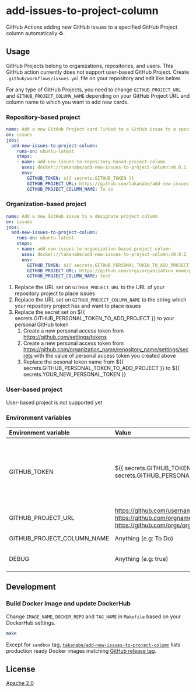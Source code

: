# add-issues-to-project-column

GitHub Actions adding new GitHub Issues to a specified GitHub Project column automatically :recycle:.

## Usage

GitHub Projects belong to organizations, repositories, and users. This GitHub action currently does not support user-based GitHub Project. Create `.github/workflows/issues.yml` file on your repository and edit like below.

For any type of GitHub Projects, you need to change `GITHUB_PROJECT_URL` and `GITHUB_PROJECT_COLUMN_NAME` depending on your GitHub Project URL and column name to which you want to add new cards.

### Repository-based project

```yml
name: Add a new GitHub Project card linked to a GitHub issue to a specified project column
on: issues
jobs:
  add-new-issues-to-project-column:
    runs-on: ubuntu-latest
    steps:
    - name: add-new-issues-to-repository-based-project-column
      uses: docker://takanabe/add-new-issues-to-project-column:v0.0.1
      env:
        GITHUB_TOKEN: ${{ secrets.GITHUB_TOKEN }}
        GITHUB_PROJECT_URL: https://github.com/takanabe/add-new-issues-to-project-column/projects/1
        GITHUB_PROJECT_COLUMN_NAME: To do
```

### Organization-based project

```yml
name: Add a new GitHub issue to a designate project column
on: issues
jobs:
  add-new-issues-to-project-column:
    runs-on: ubuntu-latest
    steps:
    - name: add-new-issues-to-organization-based-project-column
      uses: docker://takanabe/add-new-issues-to-project-column:v0.0.1
      env:
        GITHUB_TOKEN: ${{ secrets.GITHUB_PERSONAL_TOKEN_TO_ADD_PROJECT }}
        GITHUB_PROJECT_URL: https://github.com/orgs/organization_name/projects/1
        GITHUB_PROJECT_COLUMN_NAME: test
```

1. Replace the URL set on `GITHUB_PROJECT_URL` to the URL of your repository project to place issues
1. Replace the URL set on `GITHUB_PROJECT_COLUMN_NAME` to the string which your repository project has and want to place issues
1. Replace the secret set on ${{ secrets.GITHUB_PERSONAL_TOKEN_TO_ADD_PROJECT }} to your personal GitHub token
   1. Create a new personal access token from https://github.com/settings/tokens
   1. Create a new personal access token from https://github.com/organization_name/repository_name/settings/secrets with the value of personal access token you created above
   1. Replace the pesonal token name from ${{ secrets.GITHUB_PERSONAL_TOKEN_TO_ADD_PROJECT }} to ${{ secrets.YOUR_NEW_PERSONAL_TOKEN }}

### User-based project

User-based project is not supported yet

### Environment variables

| Environment variable       | Value                                                                                                                                       | Description                                                                                                                                                                                                                                                                                                                                                                                                                                |
| :------------------------- | :------------------------------------------------------------------------------------------------------------------------------------------ | :----------------------------------------------------------------------------------------------------------------------------------------------------------------------------------------------------------------------------------------------------------------------------------------------------------------------------------------------------------------------------------------------------------------------------------------- |
| GITHUB_TOKEN               | ${{ secrets.GITHUB_TOKEN }}, ${{ secrets.GITHUB_PERSONAL_ACCESS_TOKEN }}                                                                    | An Access token to access your issues and projects. if you use repository-based projects, ${{ secrets.GITHUB_TOKEN }} provides appropriate access privileges to this GitHub action ([See](https://help.github.com/en/articles/virtual-environments-for-github-actions#github_token-secret)). If that is not enough, you need to pass ${{ secrets.GITHUB_PERSONAL_ACCESS_TOKEN }} by issuing personal access token with appropriate grants. |
| GITHUB_PROJECT_URL         | https://github.com/username/reponame/projects/1, https://github.com/orgname/reponame/projects/1, https://github.com/orgs/orgname/projects/1 | A GitHub Project URL you want to use                                                                                                                                                                                                                                                                                                                                                                                                       |
| GITHUB_PROJECT_COLUMN_NAME | Anything (e.g: To Do)                                                                                                                       | A GitHub Project column name you want to place new issues                                                                                                                                                                                                                                                                                                                                                                                  |
| DEBUG                      | Anything (e.g: true)                                                                                                                        | A flag to produce debug messages for this GitHub Actions if this environment variable exists                                                                                                                                                                                                                                                                                                                                               |

## Development

### Build Docker image and update DockerHub

Change `IMAGE_NAME`, `DOCKER_REPO` and `TAG_NAME` in `Makefile` based on your DockerHub settings.

```bash
make
```

Except for `sandbox` tag, [`takanabe/add-new-issues-to-project-column`](https://hub.docker.com/r/takanabe/add-new-issues-to-project-column/tags) lists production ready Docker images matching [GitHub release tag](https://github.com/takanabe/add-new-issues-to-project-column/releases).

## License

[Apache 2.0](https://github.com/takanabe/add-new-issues-to-project-column/blob/master/LICENSE)
